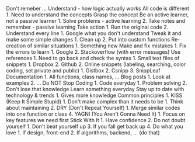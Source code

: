 Don't remeber ... Understand - how logic actually works
All code is different
	1. Need to understand the concepts
Grasp the concept
Be an active learner, not a passive learner
	1. Solve problems - active learning
	2. Take notes and remember - passive learning
Take action
	1. Run the original code
	2. Understand every line
		1. Google what you don't understand
Tweak it and make some simple changes
	1. Clean up
	2. Put into custom functions
Re-creation of similar situations
	1. Something new
Make and fix mistakes
	1. Fix the errors to learn
		1. Google
		2. Stackoverflow (with error messages)
Use references
	1. Need to go back and check the syntax
		1. Small text files of snippets
			1. Dropbox
			2. Github
		2. Online snippets (labeling, searching, color coding, set private and public)
			1. Gistbox
			2. Csnipp
			3. SnippLeaf
Documentation
	1. All functions, class names, ...
Blog posts
	1. Look at examples
	2. ...
Do NOT Stop Coding
	1. Code everyday
		1. Problem solving
		2. Don't lose that knowledge
Learn something everyday
Stay up to date with technology & trends
	1. Gives more knowledge
Common principles
	1. KISS (Keep It Simple Stupid)
		1. Don't make complex than it needs to be
			1. Think about maintaining
	2. DRY (Don't Repeat Yourself)
		1. Merge similar codes into one function or class
	4. YAGNI (You Aren't Gonna Need It)
		1. Focus on key features we need first
Stick With It
	1. Have confidence
	2. Do not doubt yourself
		1. Don't beat yourself up
	3. If you fall get back up
	4. Do what you love
		1. If design, front-end
		2. If algorithms, backend, ... (do that)